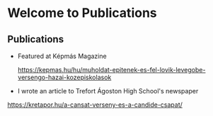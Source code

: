 # Welcome to Publications

## Publications

* Featured at Képmás Magazine

  https://kepmas.hu/hu/muholdat-epitenek-es-fel-lovik-levegobe-versengo-hazai-kozepiskolasok  
    
* I wrote an article to Trefort Ágoston High School's newspaper

https://kretapor.hu/a-cansat-verseny-es-a-candide-csapat/
